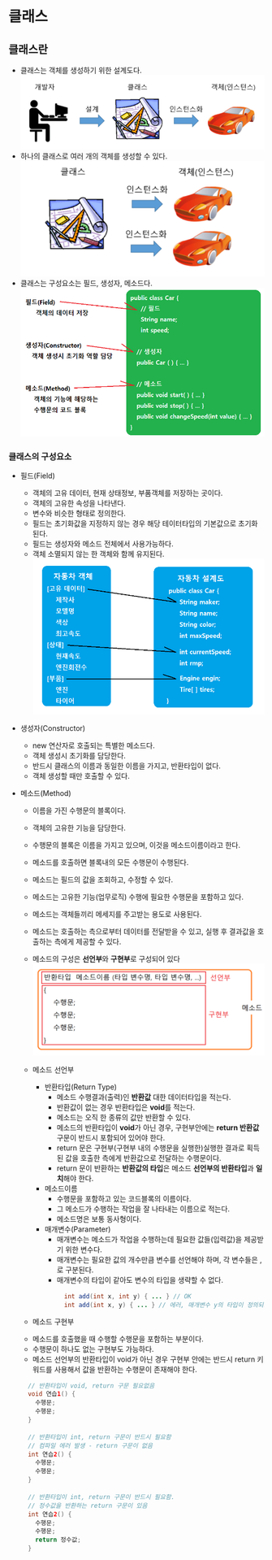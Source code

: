 # 클래스
## 클래스란
- 클래스는 객체를 생성하기 위한 설계도다.
  <kbd>![alt 클래스와 객체](/images/java/classAndInstance.PNG)</kbd>
- 하나의 클래스로 여러 개의 객체를 생성할 수 있다.
  <kbd>![alt 클래스의 구성요소](/images/java/classAndInstance2.png)</kbd>
- 클래스는 구성요소는 필드, 생성자, 메소드다.
  <kbd>![alt 클래스의 구성요소](/images/java/class1.png)</kbd>

### 클래스의 구성요소
- 필드(Field)
  + 객체의 고유 데이터, 현재 상태정보, 부품객체를 저장하는 곳이다.
  + 객체의 고유한 속성을 나타낸다.
  + 변수와 비슷한 형태로 정의한다.
  + 필드는 초기화값을 지정하지 않는 경우 해당 테이터타입의 기본값으로 초기화된다.
  + 필드는 생성자와 메소드 전체에서 사용가능하다.
  + 객체 소멸되지 않는 한 객체와 함께 유지된다.
  <kbd>![alt 클래스의 필드](/images/java/classField1.png)</kbd>

- 생성자(Constructor)
  + new 연산자로 호출되는 특별한 메소드다.
  + 객체 생성시 초기화를 담당한다.
  + 반드시 클래스의 이름과 동일한 이름을 가지고, 반환타입이 없다.
  + 객체 생성할 때만 호출할 수 있다.
  
- 메소드(Method)
  + 이름을 가진 수행문의 블록이다.
  + 객체의 고유한 기능을 담당한다.
  + 수행문의 블록은 이름을 가지고 있으며, 이것을 메소드이름이라고 한다.
  + 메소드를 호출하면 블록내의 모든 수행문이 수행된다.
  + 메소드는 필드의 값을 조회하고, 수정할 수 있다.
  + 메소드는 고유한 기능(업무로직) 수행에 필요한 수행문을 포함하고 있다.
  + 메소드는 객체들끼리 메세지를 주고받는 용도로 사용된다.
  + 메소드는 호출하는 측으로부터 데이터를 전달받을 수 있고, 실행 후 결과값을 호출하는 측에게 제공할 수 있다.
  + 메소드의 구성은 **선언부**와 **구현부**로 구성되어 있다
  <kbd>![alt 메소드의 구성요소](/images/java/method1.png)</kbd>
  
  + 메소드 선언부
    * 반환타입(Return Type)
      - 메소드 수행결과(출력)인 **반환값** 대한 데이터타입을 적는다.
      - 반환값이 없는 경우 반환타입은 **void**를 적는다.
      - 메소드는 오직 한 종류의 값만 반환할 수 있다.
      - 메소드의 반환타입이 **void**가 아닌 경우, 구현부안에는 **return 반환값**구문이 반드시 포함되어 있어야 한다.
      - return 문은 구현부(구현부 내의 수행문을 실행한)실행한 결과로 획득된 값을 호출한 측에게 반환값으로 전달하는 수행문이다.
      - return 문이 반환하는 **반환값의 타입**은 메소드 **선언부의 반환타입**과 **일치**해야 한다.
    * 메소드이름
      - 수행문을 포함하고 있는 코드블록의 이름이다.
      - 그 메소드가 수행하는 작업을 잘 나타내는 이름으로 적는다.
      - 메소드명은 보통 동사형이다.
    * 매개변수(Parameter)
      - 매개변수는 메소드가 작업을 수행하는데 필요한 값들(입력값)을 제공받기 위한 변수다.
      - 매개변수는 필요한 값의 개수만큼 변수를 선언해야 하며, 각 변수들은 ,로 구분된다. 
      - 매개변수의 타입이 같아도 변수의 타입을 생략할 수 없다.
        ```java
          int add(int x, int y) { ... } // OK
          int add(int x, y) { ... } // 에러, 매개변수 y의 타입이 정의되지 않았음
        ```
   + 메소드 구현부
    - 메소드를 호출했을 때 수행할 수행문을 포함하는 부분이다.
    - 수행문이 하나도 없는 구현부도 가능하다.
    - 메소드 선언부의 반환타입이 void가 아닌 경우 구현부 안에는 반드시 return 키워드를 사용해서 값을 반환하는 수행문이 존재해야 한다.
    ```java
      // 반환타입이 void, return 구문 필요없음
      void 연습1() {
        수행문;
        수행문;
      }
      
      // 반환타입이 int, return 구문이 반드시 필요함
      // 컴파일 에러 발생 - return 구문이 없음
      int 연습2() {
        수행문;
        수행문;
      }
      
      // 반환타입이 int, return 구문이 반드시 필요함.
      // 정수값을 반환하는 return 구문이 있음
      int 연습2() {
        수행문;
        수행문;
        return 정수값;
      }
    ```
      
  
